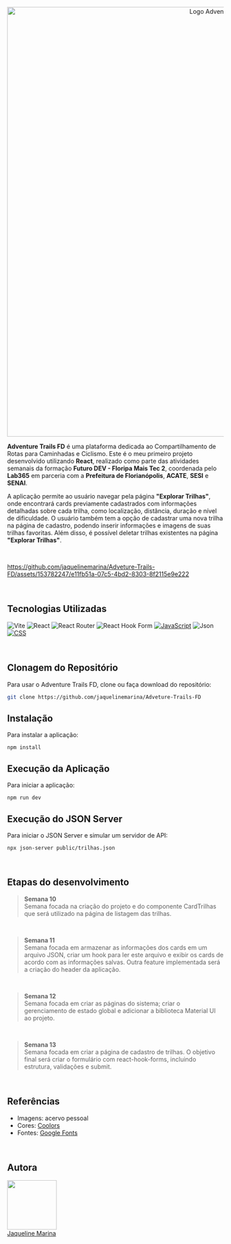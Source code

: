 <p align="center">
 <img src="https://github.com/jaquelinemarina/Adveture-Trails-FD/assets/153782247/05557287-8b48-4b2f-94ed-a4eff3564d10" width="1000" alt="Logo Adventure Trails FD">
</p>

**Adventure Trails FD** é uma plataforma dedicada ao Compartilhamento de Rotas para Caminhadas e Ciclismo. Este é o meu primeiro projeto desenvolvido utilizando **React**, realizado como parte das atividades semanais da formação **Futuro DEV - Floripa Mais Tec 2**, coordenada pelo **Lab365** em parceria com a **Prefeitura de Florianópolis**, **ACATE**, **SESI** e **SENAI**.
  
A aplicação permite ao usuário navegar pela página **"Explorar Trilhas"**, onde encontrará cards previamente cadastrados com informações detalhadas sobre cada trilha, como localização, distância, duração e nível de dificuldade. O usuário também tem a opção de cadastrar uma nova trilha na página de cadastro, podendo inserir informações e imagens de suas trilhas favoritas. Além disso, é possível deletar trilhas existentes na página **"Explorar Trilhas"**.

<br>

https://github.com/jaquelinemarina/Adveture-Trails-FD/assets/153782247/e11fb51a-07c5-4bd2-8303-8f2115e9e222

<br>

## Tecnologias Utilizadas

![Vite](https://img.shields.io/badge/Vite-B73BFE?style=for-the-badge&logo=vite&logoColor=FFD62E)
![React](https://img.shields.io/badge/react-%2320232a.svg?style=for-the-badge&logo=react&logoColor=%2361DAFB)
![React Router](https://img.shields.io/badge/React_Router-CA4245?style=for-the-badge&logo=react-router&logoColor=white)
![React Hook Form](https://img.shields.io/badge/React%20Hook%20Form-%23EC5990.svg?style=for-the-badge&logo=reacthookform&logoColor=white)
[![JavaScript](https://img.shields.io/badge/JavaScript-F7DF1E?style=for-the-badge&logo=javascript&logoColor=black)](https://developer.mozilla.org/en-US/docs/Web/JavaScript)
![Json](https://img.shields.io/badge/json-5E5C5C?style=for-the-badge&logo=json&logoColor=white)
[![CSS](https://img.shields.io/badge/CSS.module-1572B6?style=for-the-badge&logo=css3&logoColor=white)](https://developer.mozilla.org/en-US/docs/Web/CSS)


<br>

## Clonagem do Repositório
Para usar o Adventure Trails FD, clone ou faça download do repositório:

```bash
git clone https://github.com/jaquelinemarina/Adveture-Trails-FD
```

## Instalação
Para instalar a aplicação:

```shell
npm install
```

## Execução da Aplicação
Para iniciar a aplicação:

```shell
npm run dev
```

## Execução do JSON Server
Para iniciar o JSON Server e simular um servidor de API:

```shell
npx json-server public/trilhas.json
```

<br>

## Etapas do desenvolvimento 
> <b> Semana 10 </b> <br>
> Semana focada na criação do projeto e do componente CardTrilhas que será utilizado na página de listagem das trilhas.

<br>

> <b> Semana 11 </b> <br>
> Semana focada em armazenar as informações dos cards em um arquivo JSON, criar um hook para ler este arquivo e exibir os cards de acordo com as informações salvas.
> Outra feature implementada será a criação do header da aplicação.

<br>

><b> Semana 12 </b> <br>
Semana focada em criar as páginas do sistema; criar o gerenciamento de estado global e adicionar a biblioteca Material UI ao projeto.

<br>

><b> Semana 13 </b> <br>
Semana focada em criar a página de cadastro de trilhas. O objetivo final será criar o formulário com react-hook-forms, incluindo estrutura, validações e submit.

<br>

## Referências

- Imagens: acervo pessoal
- Cores: [ Coolors ](https://coolors.com/)
- Fontes: [ Google Fonts](https://fonts.google.com/)

<br>

## Autora

[<img loading="lazy" src="https://avatars.githubusercontent.com/u/153782247?v=4" width=115><br>Jaqueline Marina](www.linkedin.com/in/jaquelinemarina)  

